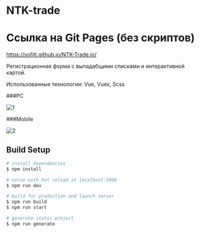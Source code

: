 # NTK-trade
# Ссылка на Git Pages (без скриптов)
https://sofitt.github.io/NTK-Trade.io/

Регистрационная форма с выпадабщими списками и интерактивной картой.

Использованные технологии:
Vue,
Vuex,
Scss

###PC

![1](https://user-images.githubusercontent.com/81359836/133272276-c57b0dbc-99e4-43f2-9969-db6581b8bb69.JPG)

###Mobile

![2](https://user-images.githubusercontent.com/81359836/133272281-44cc2f82-79f1-44c6-b58d-ee7090c4ed34.JPG)


## Build Setup

```bash
# install dependencies
$ npm install

# serve with hot reload at localhost:3000
$ npm run dev

# build for production and launch server
$ npm run build
$ npm run start

# generate static project
$ npm run generate
```
